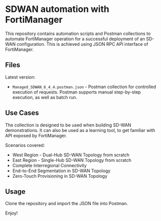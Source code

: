 # SDWAN automation with FortiManager

This repository contains automation scripts and Postman collections to automate FortiManager operation for a successful deployment of an SD-WAN configuration. This is achieved using JSON RPC API interface of FortiManager.

## Files

Latest version:

- `Managed_SDWAN_6_4_4.postman.json` - Postman collection for controlled execution
  of requests. Postman supports manual step-by-step execution, as well as batch run.

## Use Cases

The collection is designed to be used when building SD-WAN demonstrations.
It can also be used as a learning tool, to get familiar with API exposed by FortiManager.

Scenarios covered:

- West Region - Dual-Hub SD-WAN Topology from scratch
- East Region - Single-Hub SD-WAN Topology from scratch
- Complete Interregional Connectivity
- End-to-End Segmentation in SD-WAN Topology
- Zero-Touch Provisioning in SD-WAN Topology

## Usage

Clone the repository and import the JSON file into Postman.

Enjoy!
